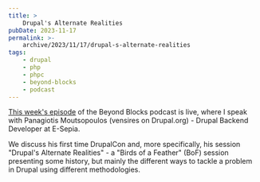 ```yaml
---
title: >
    Drupal's Alternate Realities
pubDate: 2023-11-17
permalink: >-
    archive/2023/11/17/drupal-s-alternate-realities
tags:
    - drupal
    - php
    - phpc
    - beyond-blocks
    - podcast
---
```


[This week's episode][episode] of the Beyond Blocks podcast is live, where I speak with Panagiotis Moutsopoulos (vensires on Drupal.org) - Drupal Backend Developer at E-Sepia.

We discuss his first time DrupalCon and, more specifically, his session "Drupal's Alternate Realities" - a "Birds of a Feather" (BoF) session presenting some history, but mainly the different ways to tackle a problem in Drupal using different methodologies.

[episode]: https://www.oliverdavies.uk/podcast/2-alternate-realities
